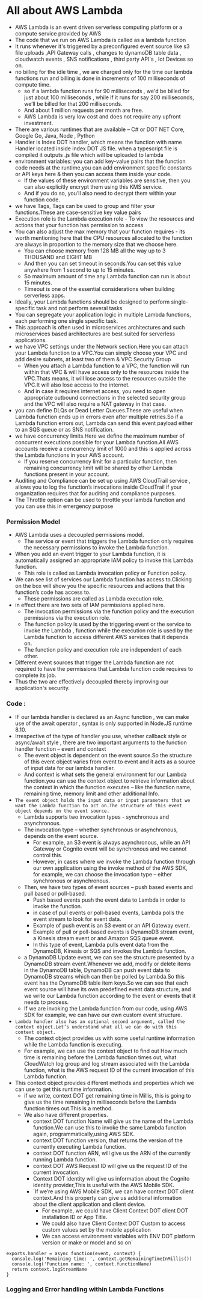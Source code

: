 # All about AWS Lambda

- AWS Lambda is an event driven serverless computing platform or a compute service provided by AWS
- The code that we run on AWS Lambda is called as a lambda function
- It runs whenever it's triggered by a preconfigured event source like s3 file uploads ,API Gateway calls , changes to dynamoDB table data , cloudwatch events , SNS notifications , third party API's , Iot Devices so on.
- no billing for the idle time , we are charged only for the time our lambda functions run and billing is done in increments of 100 milliseconds of compute time.
  - so if a lambda function runs for 90 milliseconds , we'd be billed for just about 100 milliseconds , while if it runs for say 200 milliseconds, we’ll be billed for that 200 milliseconds.
  - And about 1 million requests per month are free.
  - AWS Lambda is very low cost and does not require any upfront investment.
- There are various runtimes that are available – C# or DOT NET Core, Google Go, Java, Node , Python
- Handler is Index DOT handler, which means the function with name Handler located inside index DOT JS file. when a typescript file is compiled it outputs .js file which will be uploaded to lambda
- environment variables: you can add key-value pairs that the function code needs at the runtime.you can add environment specific constants or API keys here & then you can access them inside your code.
  - If the values of these environment variables are sensitive, then you can also explicitly encrypt them using this KMS service.
  - And if you do so, you’ll also need to decrypt them within your function code.
- we have Tags, Tags can be used to group and filter your functions.These are case-sensitive key value pairs
- Execution role is the Lambda execution role - To view the resources and actions that your function has permission to access
- You can also adjust the max memory that your function requires - its worth mentioning here that the CPU resources allocated to the function are always in proportion to the memory size that we choose here.
  - You can choose memory from 128 MB all the way up to 3 THOUSAND and EIGHT MB
  - And then you can set timeout in seconds.You can set this value anywhere from 1 second to up to 15 minutes.
  - So maximum amount of time any Lambda function can run is about 15 minutes.
  - Timeout is one of the essential considerations when building serverless apps.
- Ideally, your Lambda functions should be designed to perform single-specific task and not perform several tasks
- You can segregate your application logic in multiple Lambda functions, each performing one single specific task.
- This approach is often used in microservices architectures and such microservices based architectures are best suited for serverless applications.
- we have VPC settings under the Network section.Here you can attach your Lambda function to a VPC.You can simply choose your VPC and add desire subnets, at least two of them & VPC Security Group
  - When you attach a Lambda function to a VPC, the function will run within that VPC & will have access only to the resources inside the VPC.Thats means, it will lose access to the resources outside the VPC.It will also lose access to the internet.
  - And in case it requires internet access, you need to open appropriate outbound connections in the selected security group and the VPC will also require a NAT gateway in that case.
- you can define DLQs or Dead Letter Queues.These are useful when Lambda function ends up in errors even after multiple retries.So if a Lambda function errors out, Lambda can send this event payload either to an SQS queue or as SNS notification.
- we have concurrency limits.Here we define the maximum number of concurrent executions possible for your Lambda function.All AWS accounts receive a concurrency limit of 1000 and this is applied across the Lambda functions in your AWS account.
  - If you reserve concurrency limit for a particular function, then remaining concurrency limit will be shared by other Lambda functions present in your account.
- Auditing and Compliance can be set up using AWS CloudTrail service , allows you to log the function’s invocations inside CloudTrail if your organization requires that for auditing and compliance purposes.
- The Throttle option can be used to throttle your lambda function and you can use this in emergency purpose

### Permission Model

- AWS Lambda uses a decoupled permissions model.
  - The service or event that triggers the Lambda function only requires the necessary permissions to invoke the Lambda function.
- When you add an event trigger to your Lambda function, it is automatically assigned an appropriate IAM policy to invoke this Lambda function.
  - This role is called as Lambda invocation policy or Function policy.
- We can see list of services our Lambda function has access to.Clicking on the box will show you the specific resources and actions that this function’s code has access to.
  - These permissions are called as Lambda execution role.
- in effect there are two sets of IAM permissions applied here.
  - The invocation permissions via the function policy and the execution permissions via the execution role.
  - The function policy is used by the triggering event or the service to invoke the Lambda , function while the execution role is used by the Lambda function to access different AWS services that it depends on.
  - The function policy and execution role are independent of each other.
- Different event sources that trigger the Lambda function are not required to have the permissions that Lambda function code requires to complete its job.
- Thus the two are effectively decoupled thereby improving our application's security.

### Code :

- IF our lambda handler is declared as an Async function , we can make use of the await operator , syntax is only supported in Node.JS runtime 8.10.
- Irrespective of the type of handler you use, whether callback style or async/await style , there are two important arguments to the function handler function – event and context
  - The event object is dependent on the event source.So the structure of this event object varies from event to event and it acts as a source of input data for our lambda handler.
  - And context is what sets the general environment for our Lambda function.you can use the context object to retrieve information about the context in which the function executes – like the function name, remaining time, memory limit and other additional Info.
- `The event object holds the input data or input parameters that we want the Lambda function to act on.The structure of this event object depends on the event source.`
  - Lambda supports two invocation types - synchronous and asynchronous.
  - The invocation type – whether synchronous or asynchronous, depends on the event source.
    - For example, an S3 event is always asynchronous, while an API Gateway or Cognito event will be synchronous and we cannot control this.
    - However, in cases where we invoke the Lambda function through our own application using the invoke method of the AWS SDK, for example, we can choose the invocation type – either synchronous or asynchronous.
  - Then, we have two types of event sources – push based events and pull based or poll-based.
    - Push based events push the event data to Lambda in order to invoke the function.
    - in case of pull events or poll-based events, Lambda polls the event stream to look for event data.
    - Example of push event is an S3 event or an API Gateway event.
    - Example of pull or poll-based events is DynamoDB stream event, a Kinesis stream event or and Amazon SQS queue event.
    - In this type of event, Lambda pulls event data from the DynamoDB, Kinesis or SQS and invokes the Lambda function.
  - a DynamoDB Update event, we can see the structure presented by a DynamoDB stream event.Whenever we add, modify or delete items in the DynamoDB table, DynamoDB can push event data to DynamoDB streams which can then be polled by Lambda.So this event has the DynamoDB table item keys.So we can see that each event source will have its own predefined event data structure, and we write our Lambda function according to the event or events that it needs to process.
  - If we are invoking the Lambda function from our code, using AWS SDK for example, we can have our own custom event structure.
- `Lambda handler also has an optional second argument, called the context object.Let’s understand what all we can do with this context object.`
  - The context object provides us with some useful runtime information while the Lambda function is executing.
  - For example, we can use the context object to find out How much time is remaining before the Lambda function times out, what CloudWatch log group and log stream associated with the Lambda function, what is the AWS request ID of the current invocation of this Lambda function.
- This context object provides different methods and properties which we can use to get this runtime information.
  - if we write, context DOT get remaining time in Millis, this is going to give us the time remaining in milliseconds before the Lambda function times out.This is a method.
  - We also have different properties.
    - context DOT function Name will give us the name of the Lambda function.We can use this to invoke the same Lambda function again, programmatically,using AWS SDK.
    - context DOT function version, that returns the version of the currently executing Lambda function.
    - context DOT function ARN, will give us the ARN of the currently running Lambda function.
    - context DOT AWS Request ID will give us the request ID of the current invocation.
    - Context DOT identity will give us information about the Cognito identity provider,This is useful with the AWS Mobile SDK.
    - `If we’re using AWS Mobile SDK, we can have context DOT client context.And this property can give us additional information about the client application and client device.
      - For example, we could have Client Context DOT client DOT installation ID or App Title.
      - We could also have Client Context DOT Custom to access custom values set by the mobile application
      - We can access environment variables with ENV DOT platform version or make or model and so on`

```
exports.handler = async function(event, context) {
  console.log('Remaining time: ', context.getRemainingTimeInMillis())
  console.log('Function name: ', context.functionName)
  return context.logStreamName
}
```

### Logging and Error handling within Lambda Functions
